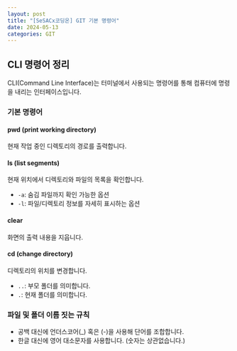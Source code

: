 ```yaml
---
layout: post
title: "[SeSACx코딩온] GIT 기본 명령어"
date: 2024-05-13
categories: GIT
---
```


## CLI 명령어 정리

CLI(Command Line Interface)는 터미널에서 사용되는 명령어를 통해 컴퓨터에 명령을 내리는 인터페이스입니다. 

### 기본 명령어

#### pwd (print working directory)
현재 작업 중인 디렉토리의 경로를 출력합니다.

#### ls (list segments)
현재 위치에서 디렉토리와 파일의 목록을 확인합니다.
- `-a`: 숨김 파일까지 확인 가능한 옵션
- `-l`: 파일/디렉토리 정보를 자세히 표시하는 옵션

#### clear
화면의 출력 내용을 지웁니다.

#### cd (change directory)
디렉토리의 위치를 변경합니다.
- `..`: 부모 폴더를 의미합니다.
- `.`: 현재 폴더를 의미합니다.

### 파일 및 폴더 이름 짓는 규칙

- 공백 대신에 언더스코어(_) 혹은 (-)을 사용해 단어를 조합합니다.
- 한글 대신에 영어 대소문자를 사용합니다. (숫자는 상관없습니다.)